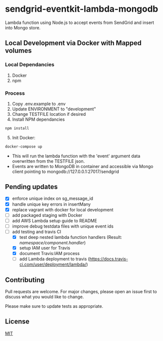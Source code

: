 # sendgrid-eventkit-lambda-mongodb

Lambda function using Node.js to accept events from SendGrid and insert into Mongo store.

## Local Development via Docker with Mapped volumes

### Local Dependancies
1. Docker
2. npm

### Process
1. Copy .env.example to .env
2. Update ENVIRONMENT to "development"
3. Change TESTFILE location if desired
4. Install NPM dependancies
```bash
npm install
```

5. Init Docker:
```bash
docker-compose up
```

- This will run the lambda function with the 'event' argument data overwritten from the TESTFILE json.
- Events are written to MongoDB in container and accessible via Mongo client pointing to mongodb://127.0.0.1:27017/sendgrid

## Pending updates
- [X] enforce unique index on sg_message_id
- [X] handle unique key errors in insertMany
- [X] replace vagrant with docker for local development
- [ ] add packaged staging with Docker
- [ ] add AWS Lambda setup guide to README
- [ ] improve debug testdata files with unique event ids
- [ ] add testing and travis CI
    - [X] test deep nested lambda function handlers (Result: _namespace/component.handler_)
    - [X] setup IAM user for Travis
    - [X] document Travis:IAM process
    - [ ] add Lambda deployment to travis (https://docs.travis-ci.com/user/deployment/lambda/)

## Contributing
Pull requests are welcome. For major changes, please open an issue first to discuss what you would like to change.

Please make sure to update tests as appropriate.

## License
[MIT](https://choosealicense.com/licenses/mit/)